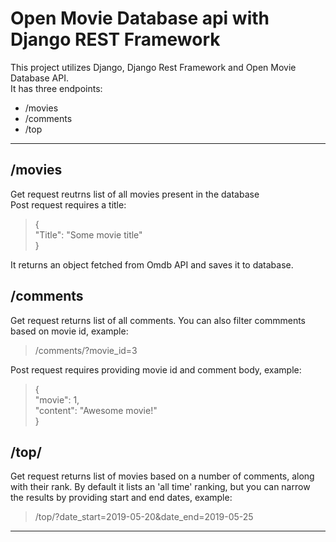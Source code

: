 # Open Movie Database api with Django REST Framework  

This project utilizes Django, Django Rest Framework and Open Movie Database API.  
It has three endpoints:
* /movies  
* /comments
* /top  
  
***
## /movies  
Get request reutrns list of all movies present in the database  
Post request requires a title:  
>{  
>   "Title": "Some movie title"  
>}  

It returns an object fetched from Omdb API and saves it to database.

## /comments  
Get request returns list of all comments. You can also filter commments based on movie id, example:  
>/comments/?movie_id=3  

Post request requires providing movie id and comment body, example:  
> {  
>  "movie": 1,  
>  "content": "Awesome movie!"  
>}  

## /top/
Get request returns list of movies based on a number of comments, along with their rank. By default it lists an 'all time' ranking, but you can narrow the results by providing start and end dates, example:  
> /top/?date_start=2019-05-20&date_end=2019-05-25  

****  
